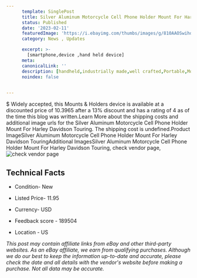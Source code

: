 ```yaml
---
      template: SinglePost
      title: Silver Aluminum Motorcycle Cell Phone Holder Mount For Harley Davidson Touring
      status: Published
      date: '2023-02-11'
      featuredImage: 'https://i.ebayimg.com/thumbs/images/g/810AAOSwihdis79d/s-l225.jpg'
      category: News , Updates

      excerpt: >-
        [smartphone,device ,hand held device]
      meta:
      canonicalLink: ''
      description: [handheld,industrially made,well crafted,Portable,Mobile,Compact,Convenient,Lightweight,Maneuverable,Man-portable,Miniature,Carriable,Hand-held,Light,Holdable,Transportable,Mobile device,Pocket-sized,On-the-go,Wireless,Cordless,Compact size,Convenient size, smartphone,device ,hand held device]
      noindex: false

        
---
```

$
    Widely accepted, this Mounts & Holders device is available at a discounted price of 10.3965 after a 13% discount and has a rating of 4 as of the time this blog was written.Learn More about the shipping costs and additional image urls for the Silver Aluminum Motorcycle Cell Phone Holder Mount For Harley Davidson Touring. The shipping cost is undefined.Product ImageSilver Aluminum Motorcycle Cell Phone Holder Mount For Harley Davidson TouringAdditional ImagesSilver Aluminum Motorcycle Cell Phone Holder Mount For Harley Davidson Touring, check vendor page, ![check vendor page](https://origin-galleryplus.ebayimg.com/ws/web/283899483568_2_0_1/225x225.jpg,https://origin-galleryplus.ebayimg.com/ws/web/283899483568_3_0_1/225x225.jpg,https://origin-galleryplus.ebayimg.com/ws/web/283899483568_4_0_1/225x225.jpg,https://origin-galleryplus.ebayimg.com/ws/web/283899483568_5_0_1/225x225.jpg,https://origin-galleryplus.ebayimg.com/ws/web/283899483568_6_0_1/225x225.jpg,https://origin-galleryplus.ebayimg.com/ws/web/283899483568_7_0_1/225x225.jpg,https://origin-galleryplus.ebayimg.com/ws/web/283899483568_8_0_1/225x225.jpg,https://origin-galleryplus.ebayimg.com/ws/web/283899483568_9_0_1/225x225.jpg,https://origin-galleryplus.ebayimg.com/ws/web/283899483568_10_0_1/225x225.jpg,https://origin-galleryplus.ebayimg.com/ws/web/283899483568_11_0_1/225x225.jpg,https://origin-galleryplus.ebayimg.com/ws/web/283899483568_12_0_1/225x225.jpg)
    
    

 ## Technical Facts 



     
      

 - Condition- New 


      

 - Listed Price- 11.95 


      

 - Currency- USD 


      

 - Feedback score - 189504 


      

 - Location - US 


      
      

 *_This post may contain affiliate links from eBay and other third-party websites. As an eBay affiliate, we earn from qualifying purchases. Although we do our best to keep the information up-to-date and accurate, please check the date and all details with the vendor's website before making a purchase. Not all data may be accurate._*



    
    
    
    
    